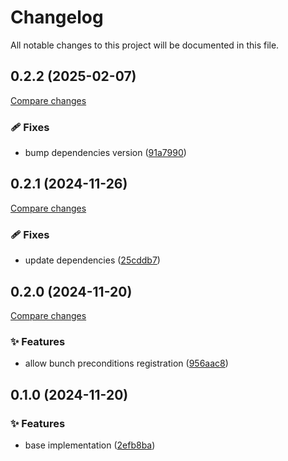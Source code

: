 <!-- header -->
# Changelog

All notable changes to this project will be documented in this file.

<!-- version:0.2.2 -->
## 0.2.2 (2025-02-07)

[Compare changes](https://github.com/Wroud/foundation/compare/preconditions-v0.2.1...preconditions-v0.2.2)

<!-- changelog -->
### 🩹 Fixes

- bump dependencies version ([91a7990](https://github.com/Wroud/foundation/commit/91a7990))

<!-- version:0.2.1 -->
## 0.2.1 (2024-11-26)

[Compare changes](https://github.com/Wroud/foundation/compare/preconditions-v0.2.0...preconditions-v0.2.1)

<!-- changelog -->
### 🩹 Fixes

- update dependencies ([25cddb7](https://github.com/Wroud/foundation/commit/25cddb7))

<!-- version:0.2.0 -->
## 0.2.0 (2024-11-20)

[Compare changes](https://github.com/Wroud/foundation/compare/preconditions-v0.1.0...preconditions-v0.2.0)

<!-- changelog -->
### ✨ Features

- allow bunch preconditions registration ([956aac8](https://github.com/Wroud/foundation/commit/956aac8))

<!-- version:0.1.0 -->
## 0.1.0 (2024-11-20)

<!-- changelog -->
### ✨ Features

- base implementation ([2efb8ba](https://github.com/Wroud/foundation/commit/2efb8ba))

